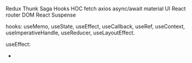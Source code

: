Redux
Thunk
Saga
Hooks
HOC
fetch
axios
async/await
material UI
React router DOM
React Suspense

hooks: useMemo, useState, useEffect, useCallback, useRef, useContext, useImperativeHandle, useReducer, useLayoutEffect.

useEffect:

-
